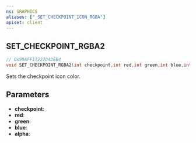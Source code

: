 ```yaml
---
ns: GRAPHICS
aliases: ["_SET_CHECKPOINT_ICON_RGBA"]
apiset: client
---
```

## SET_CHECKPOINT_RGBA2

```c
// 0x99AFF17222D4DEB4
void SET_CHECKPOINT_RGBA2(int checkpoint,int red,int green,int blue,int alpha);
```

Sets the checkpoint icon color.

## Parameters
* **checkpoint**:
* **red**:
* **green**:
* **blue**:
* **alpha**:



